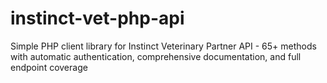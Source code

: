 # instinct-vet-php-api
Simple PHP client library for Instinct Veterinary Partner API - 65+ methods with automatic authentication, comprehensive   documentation, and full endpoint coverage
